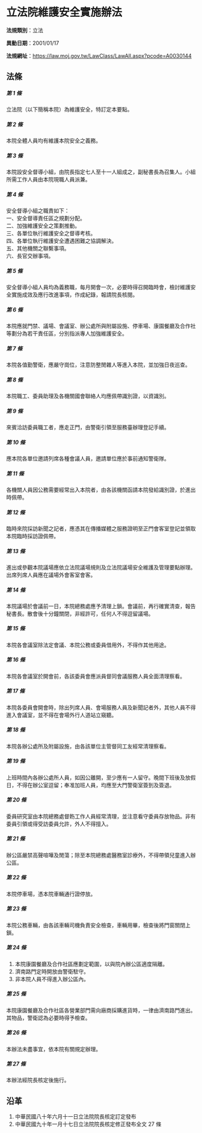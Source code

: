 # 立法院維護安全實施辦法

**法規類別**：立法

**異動日期**：2001/01/17  

**法規網址**：https://law.moj.gov.tw/LawClass/LawAll.aspx?pcode=A0030144





## 法條
##### 第 1 條
立法院（以下簡稱本院）為維護安全，特訂定本要點。

##### 第 2 條
本院全體人員均有維護本院安全之義務。

##### 第 3 條
本院設安全督導小組，由院長指定七人至十一人組成之，副秘書長為召集人。小組所需工作人員由本院現職人員派兼。

##### 第 4 條
安全督導小組之職責如下：  
一、安全督導責任區之規劃分配。  
二、加強維護安全之策劃推動。  
三、各單位執行維護安全之督導考核。  
四、各單位執行維護安全遭遇困難之協調解決。  
五、其他機關之聯繫事項。  
六、長官交辦事項。

##### 第 5 條
安全督導小組人員均為義務職，每月開會一次，必要時得召開臨時會，檢討維護安全實施成效及應行改進事項，作成紀錄，報請院長核閱。

##### 第 6 條
本院應就門禁、議場、會議室、辦公處所與附屬設施、停車場、康園餐廳及合作社等劃分為若干責任區，分別指派專人加強維護安全。

##### 第 7 條
本院各值勤警衛，應嚴守崗位，注意防整閒雜人等進入本院，並加強日夜巡查。

##### 第 8 條
本院職工、委員助理及各機關國會聯絡人均應佩帶識別證，以資識別。

##### 第 9 條
來賓洽訪委員職工者，應走正門，由警衛引領至服務臺辦理登記手續。

##### 第 10 條
應本院各單位邀請列席各種會議人員，邀請單位應於事前通知警衛隊。

##### 第 11 條
各機關人員因公務需要經常出入本院者，由各該機關函請本院發給識別證，於進出時佩帶。

##### 第 12 條
臨時來院採訪新聞之記者，應憑其在傳播媒體之服務證明至正門會客室登記並領取本院臨時採訪證佩帶。

##### 第 13 條
進出或參觀本院議場應依立法院議場規則及立法院議場安全維護及管理要點辦理。出席列席人員應在議場外會客室會客。

##### 第 14 條
本院議場於會議前一日，本院總務處應予清理上鎖。會議前，再行確實清查，報告秘書長。散會後十分鐘關閉，非經許可，任何人不得逗留議場。

##### 第 15 條
本院各會議室除法定會議、本院公務或委員借用外，不得作其他用途。

##### 第 16 條
本院各會議室於開會前，各該委員會應派員督同會議服務人員全面清理察看。

##### 第 17 條
本院各委員會開會時，除出列席人員、會場服務人員及新聞記者外，其他人員不得進入會議室，並不得在會場外行人道站立窺聽。

##### 第 18 條
本院各辦公處所及附屬設施，由各該單位主管督同工友經常清理察看。

##### 第 19 條
上班時間內各辦公處所人員，如因公離開，至少應有一人留守。晚間下班後及放假日，不得在辦公室逗留；奉准加班人員，均應至大門警衛室簽到及簽退。

##### 第 20 條
委員研究室由本院總務處督飭工作人員經常清理，並注意看守委員存放物品。非有委員引領或得受訪委員允許，外人不得擅入。

##### 第 21 條
辦公區嚴禁高聲喧嘩及閒蕩；除至本院總務處醫務室診療外，不得帶領兒童進入辦公區。

##### 第 22 條
本院停車場，憑本院車輛通行證停放。

##### 第 23 條
本院公務車輛，由各該車輛司機負責安全檢查，車輛用畢，檢查後將門窗關閉上鎖。

##### 第 24 條
1. 本院康園餐廳及合作社區應劃定範圍，以與院內辦公區適度隔離。
1. 濟南路門定時開放由警衛駐守。
1. 非本院人員不得進入辦公區內。

##### 第 25 條
本院康園餐廳及合作社區各營業部門需向廠商採購進貨時，一律由濟南路門進出。其物品，警衛認為必要時得予檢查。

##### 第 26 條
本辦法未盡事宜，依本院有關規定辦理。

##### 第 27 條
本辦法經院長核定後施行。

## 沿革
1. 中華民國八十年六月十一日立法院院長核定訂定發布
1. 中華民國九十年一月十七日立法院院長核定修正發布全文 27 條
